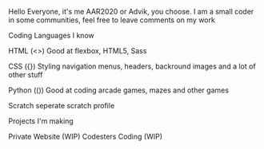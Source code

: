 Hello Everyone, it's me AAR2020 or Advik, you choose. 
I am a small coder in some communities, feel free to leave comments on my work

Coding Languages I know

  HTML (<>)
  Good at flexbox, HTML5, Sass

  CSS ({})
  Styling navigation menus, headers, backround images and a lot of other stuff

  Python (())
  Good at coding arcade games, mazes and other games

  Scratch 
  seperate scratch profile

Projects I'm making 
  
  Private Website (WIP)
  Codesters Coding (WIP)



<!---
This website's README original copy was made in Github by AAR2020advik. 
--->
